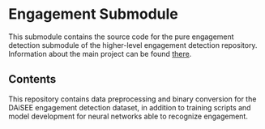 # Engagement Submodule

This submodule contains the source code for the pure engagement detection submodule
of the higher-level engagement detection repository. Information about the main project can
be found [there](https://github.com/amogh7joshi/engagement-detection).

## Contents

This repository contains data preprocessing and binary conversion for the DAiSEE engagement detection dataset,
in addition to training scripts and model development for neural networks able to recognize engagement. 

